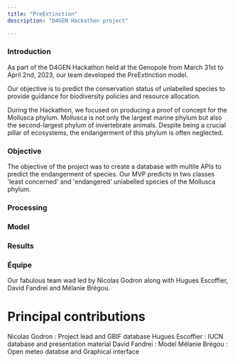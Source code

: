 ```yaml
---
title: "PreExtinction"
description: "D4GEN Hackathon project"

--- 
```


### Introduction


As part of the D4GEN Hackathon held at the Genopole from March 31st to April 2nd, 2023, our team developed the PreExtinction model.

Our objective is to predict the conservation status of unlabelled species to provide guidance for biodiversity policies and resource allocation.

During the Hackathon, we focused on producing a proof of concept for the Mollusca phylum. Mollusca is not only the largest marine phylum but also the second-largest phylum of invertebrate animals. Despite being a crucial pillar of ecosystems, the endangerment of this phylum is often neglected.


### Objective

The objective of the project was to create a database with multile APIs to predict the endangerment of species. Our MVP predicts in two classes 'least concerned' and 'endangered' unlabelled species of the Mollusca phylum.



### Processing



### Model



### Results 



### Équipe


Our fabulous team wad led by Nicolas Godron along with Hugues Escoffier, David Fandrei and Mélanie Brégou.

# Principal contributions 
Nicolas Godron : Project lead and GBIF database
Hugues Escoffier : IUCN database and presentation material 
David Fandrei : Model
Mélanie Brégou : Open meteo databse and Graphical interface
